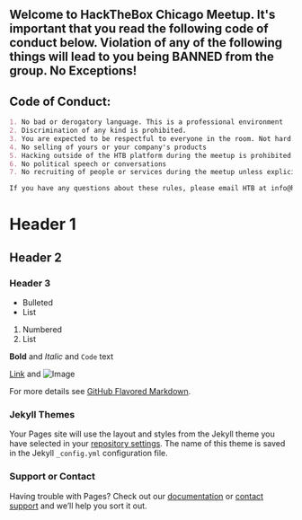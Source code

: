 ## Welcome to HackTheBox Chicago Meetup. It's important that you read the following code of conduct below. Violation of any of the following things will lead to you being BANNED from the group. No Exceptions!


## Code of Conduct:

```markdown
1. No bad or derogatory language. This is a professional environment
2. Discrimination of any kind is prohibited. 
3. You are expected to be respectful to everyone in the room. Not hard. We're all adults.
4. No selling of yours or your company's products
5. Hacking outside of the HTB platform during the meetup is prohibited. 
6. No political speech or conversations
7. No recruiting of people or services during the meetup unless explicitly given permission by HTB stakeholders or team leaders

If you have any questions about these rules, please email HTB at info@htb

```
# Header 1
## Header 2
### Header 3

- Bulleted
- List

1. Numbered
2. List

**Bold** and _Italic_ and `Code` text

[Link](url) and ![Image](src)

For more details see [GitHub Flavored Markdown](https://guides.github.com/features/mastering-markdown/).

### Jekyll Themes

Your Pages site will use the layout and styles from the Jekyll theme you have selected in your [repository settings](https://github.com/htbhackers/Testing123/settings). The name of this theme is saved in the Jekyll `_config.yml` configuration file.

### Support or Contact

Having trouble with Pages? Check out our [documentation](https://help.github.com/categories/github-pages-basics/) or [contact support](https://github.com/contact) and we’ll help you sort it out.
